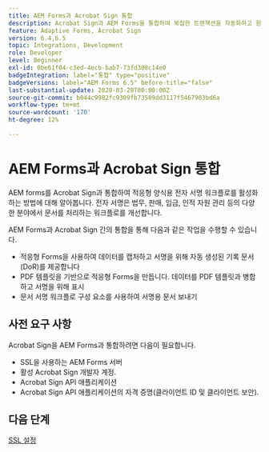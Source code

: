 ```yaml
---
title: AEM Forms과 Acrobat Sign 통합
description: Acrobat Sign과 AEM Forms을 통합하여 복잡한 트랜잭션을 자동화하고 원활한 디지털 경험의 일부로서 합법적인 전자 서명을 포함할 수 있습니다.
feature: Adaptive Forms, Acrobat Sign
version: 6.4,6.5
topic: Integrations, Development
role: Developer
level: Beginner
exl-id: 0be61f04-c3ed-4ecb-bab7-73fd308c14e0
badgeIntegration: label="통합" type="positive"
badgeVersions: label="AEM Forms 6.5" before-title="false"
last-substantial-update: 2020-03-20T00:00:00Z
source-git-commit: b044c9982fc9309fb73509dd3117f5467903bd6a
workflow-type: tm+mt
source-wordcount: '170'
ht-degree: 12%

---
```


# AEM Forms과 Acrobat Sign 통합

AEM forms를 Acrobat Sign과 통합하여 적응형 양식용 전자 서명 워크플로를 활성화하는 방법에 대해 알아봅니다. 전자 서명은 법무, 판매, 임금, 인적 자원 관리 등의 다양한 분야에서 문서를 처리하는 워크플로를 개선합니다.

AEM Forms과 Acrobat Sign 간의 통합을 통해 다음과 같은 작업을 수행할 수 있습니다.

* 적응형 Forms을 사용하여 데이터를 캡처하고 서명을 위해 자동 생성된 기록 문서(DoR)를 제공합니다
* PDF 템플릿을 기반으로 적응형 Forms을 만듭니다. 데이터를 PDF 템플릿과 병합하고 서명을 위해 표시
* 문서 서명 워크플로 구성 요소를 사용하여 서명용 문서 보내기

## 사전 요구 사항

Acrobat Sign을 AEM Forms과 통합하려면 다음이 필요합니다.

* SSL을 사용하는 AEM Forms 서버
* 활성 Acrobat Sign 개발자 계정.
* Acrobat Sign API 애플리케이션
* Acrobat Sign API 애플리케이션의 자격 증명(클라이언트 ID 및 클라이언트 보안).

## 다음 단계

[SSL 설정](./set-up-ssl.md)
